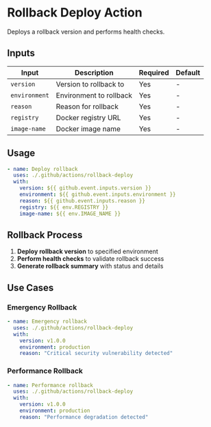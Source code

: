 # Rollback Deploy Action

Deploys a rollback version and performs health checks.

## Inputs

| Input | Description | Required | Default |
|-------|-------------|----------|---------|
| `version` | Version to rollback to | Yes | - |
| `environment` | Environment to rollback | Yes | - |
| `reason` | Reason for rollback | Yes | - |
| `registry` | Docker registry URL | Yes | - |
| `image-name` | Docker image name | Yes | - |

## Usage

```yaml
- name: Deploy rollback
  uses: ./.github/actions/rollback-deploy
  with:
    version: ${{ github.event.inputs.version }}
    environment: ${{ github.event.inputs.environment }}
    reason: ${{ github.event.inputs.reason }}
    registry: ${{ env.REGISTRY }}
    image-name: ${{ env.IMAGE_NAME }}
```

## Rollback Process

1. **Deploy rollback version** to specified environment
2. **Perform health checks** to validate rollback success
3. **Generate rollback summary** with status and details

## Use Cases

### Emergency Rollback
```yaml
- name: Emergency rollback
  uses: ./.github/actions/rollback-deploy
  with:
    version: v1.0.0
    environment: production
    reason: "Critical security vulnerability detected"
```

### Performance Rollback
```yaml
- name: Performance rollback
  uses: ./.github/actions/rollback-deploy
  with:
    version: v1.0.0
    environment: production
    reason: "Performance degradation detected"
```
